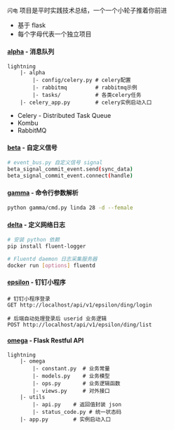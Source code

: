`闪电` 项目是平时实践技术总结，一个一个小轮子推着你前进

- 基于 flask
- 每个字母代表一个独立项目 

#### [alpha](https://github.com/ni-ning/lightning/tree/master/alpha) - 消息队列
```
lightning
    |- alpha 
        |- config/celery.py # celery配置
        |- rabbitmq         # rabbitmq示例
        |- tasks/           # 各类celery任务
    |- celery_app.py        # celery实例启动入口
```

- Celery - Distributed Task Queue
- Kombu
- RabbitMQ

#### [beta](https://github.com/ni-ning/lightning/tree/master/beta) - 自定义信号

```bash
# event_bus.py 自定义信号 signal
beta_signal_commit_event.send(sync_data)
beta_signal_commit_event.connect(handle)
```

#### [gamma](https://github.com/ni-ning/lightning/tree/master/gamma) - 命令行参数解析
```sh
python gamma/cmd.py linda 28 -d --female
```

#### [delta](https://github.com/ni-ning/lightning/tree/master/delta) - 定义网络日志

```bash
# 安装 python 依赖
pip install fluent-logger

# Fluentd daemon 日志采集服务器
docker run [options] fluentd
```
#### [epsilon](https://github.com/ni-ning/lightning/tree/master/epsilon) - 钉钉小程序
```
# 钉钉小程序登录
GET http://localhost/api/v1/epsilon/ding/login

# 后端自动处理登录后 userid 业务逻辑
POST http://localhost/api/v1/epsilon/ding/list
```

#### [omega](https://github.com/ni-ning/lightning/tree/master/omega) - Flask Restful API

```
lightning
    |- omega 
        |- constant.py  # 业务常量
        |- models.py    # 业务模型
        |- ops.py       # 业务逻辑函数
        |- views.py     # 对外接口
    |- utils    
        |- api.py    # 返回值封装 json  
        |- status_code.py # 统一状态码
    |- app.py        # 实例启动入口
```

